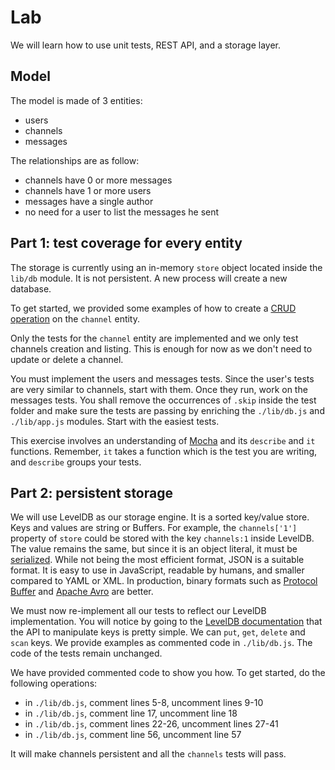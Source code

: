 
# Lab

We will learn how to use unit tests, REST API, and a storage layer.

## Model

The model is made of 3 entities:
- users
- channels
- messages

The relationships are as follow:
- channels have 0 or more messages
- channels have 1 or more users
- messages have a single author
- no need for a user to list the messages he sent

## Part 1: test coverage for every entity

The storage is currently using an in-memory `store` object located inside the `lib/db` module. It is not persistent. A new process will create a new database.

To get started, we provided some examples of how to create a [CRUD operation](https://en.wikipedia.org/wiki/Create,_read,_update_and_delete) on the `channel` entity.

Only the tests for the `channel` entity are implemented and we only test channels creation and listing. This is enough for now as we don't need to update or delete a channel.

You must implement the users and messages tests. Since the user's tests are very similar to channels, start with them. Once they run, work on the messages tests. You shall remove the occurrences of `.skip` inside the test folder and make sure the tests are passing by enriching the `./lib/db.js` and `./lib/app.js` modules. Start with the easiest tests.

This exercise involves an understanding of [Mocha](https://mochajs.org/) and its `describe` and `it` functions. Remember, `it` takes a function which is the test you are writing, and `describe` groups your tests.

## Part 2: persistent storage

We will use LevelDB as our storage engine. It is a sorted key/value store. Keys and values are string or Buffers. For example, the `channels['1']` property of `store` could be stored with the key `channels:1` inside LevelDB. The value remains the same, but since it is an object literal, it must be [serialized](https://en.wikipedia.org/wiki/Serialization). While not being the most efficient format, JSON is a suitable format. It is easy to use in JavaScript, readable by humans, and smaller compared to YAML or XML. In production, binary formats such as [Protocol Buffer](https://en.wikipedia.org/wiki/Protocol_Buffers) and [Apache Avro](https://en.wikipedia.org/wiki/Apache_Avro) are better.

We must now re-implement all our tests to reflect our LevelDB implementation. You will notice by going to the [LevelDB documentation](https://www.npmjs.com/package/level) that the API to manipulate keys is pretty simple. We can `put`, `get`, `delete` and `scan` keys. We provide examples as commented code in `./lib/db.js`. The code of the tests remain unchanged.

We have provided commented code to show you how. To get started, do the following operations:

- in `./lib/db.js`, comment lines 5-8, uncomment lines 9-10
- in `./lib/db.js`, comment line 17, uncomment line 18
- in `./lib/db.js`, comment lines 22-26, uncomment lines 27-41
- in `./lib/db.js`, comment line 56, uncomment line 57

It will make channels persistent and all the `channels` tests will pass.

